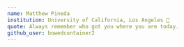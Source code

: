 ```yaml
---
name: Matthew Pineda
institution: University of California, Los Angeles 🚩 
quote: Always remember who got you where you are today.
github_user: bowedcontainer2
---
```


